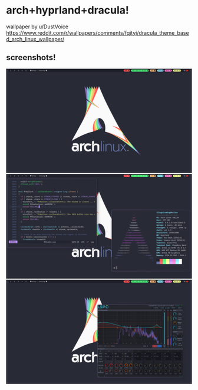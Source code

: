 # arch+hyprland+dracula!
wallpaper by u/DustVoice https://www.reddit.com/r/wallpapers/comments/fqjtyj/dracula_theme_based_arch_linux_wallpaper/
## screenshots!
![Screenshot](https://github.com/illegalcoding/dots/blob/main/screenshots/2023-11-13T03:46:43,210810644+01:00.png?raw=true)
![Screenshot](https://github.com/illegalcoding/dots/blob/main/screenshots/2023-11-13T03:48:39,587549461+01:00.png?raw=true)
![Screenshot](https://github.com/illegalcoding/dots/blob/main/screenshots/2023-11-13T03:47:08,447759592+01:00.png?raw=true)
